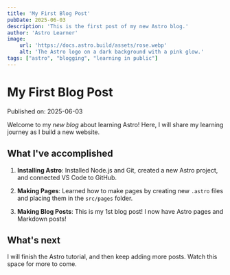 ```yaml
---
title: 'My First Blog Post'
pubDate: 2025-06-03
description: 'This is the first post of my new Astro blog.'
author: 'Astro Learner'
image:
    url: 'https://docs.astro.build/assets/rose.webp'
    alt: 'The Astro logo on a dark background with a pink glow.'
tags: ["astro", "blogging", "learning in public"]
---
```

# My First Blog Post

Published on: 2025-06-03

Welcome to my _new blog_ about learning Astro! Here, I will share my learning journey as I build a new website.

## What I've accomplished

1. **Installing Astro**: Installed Node.js and Git, created a new Astro project, and connected VS Code to GitHub.

2. **Making Pages**: Learned how to make pages by creating new `.astro` files and placing them in the `src/pages` folder.

3. **Making Blog Posts**: This is my 1st blog post! I now have Astro pages and Markdown posts!

## What's next

I will finish the Astro tutorial, and then keep adding more posts. Watch this space for more to come.
